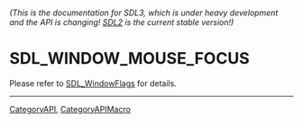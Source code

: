 ###### (This is the documentation for SDL3, which is under heavy development and the API is changing! [SDL2](https://wiki.libsdl.org/SDL2/) is the current stable version!)
# SDL_WINDOW_MOUSE_FOCUS

Please refer to [SDL_WindowFlags](SDL_WindowFlags) for details.

----
[CategoryAPI](CategoryAPI), [CategoryAPIMacro](CategoryAPIMacro)


